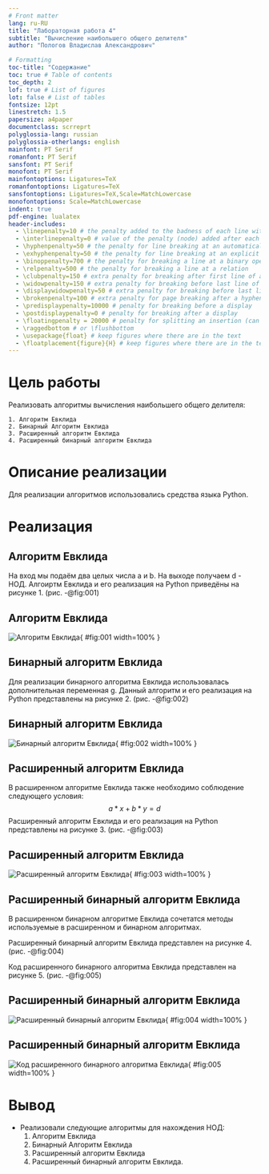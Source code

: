 ```yaml
---
# Front matter
lang: ru-RU
title: "Лабораторная работа 4"
subtitle: "Вычисление наибольшего общего делителя" 
author: "Пологов Владислав Александрович"

# Formatting
toc-title: "Содержание"
toc: true # Table of contents
toc_depth: 2
lof: true # List of figures
lot: false # List of tables
fontsize: 12pt
linestretch: 1.5
papersize: a4paper
documentclass: scrreprt
polyglossia-lang: russian
polyglossia-otherlangs: english
mainfont: PT Serif
romanfont: PT Serif
sansfont: PT Serif
monofont: PT Serif
mainfontoptions: Ligatures=TeX
romanfontoptions: Ligatures=TeX
sansfontoptions: Ligatures=TeX,Scale=MatchLowercase
monofontoptions: Scale=MatchLowercase
indent: true
pdf-engine: lualatex
header-includes:
  - \linepenalty=10 # the penalty added to the badness of each line within a paragraph (no associated penalty node) Increasing the value makes tex try to have fewer lines in the paragraph.
  - \interlinepenalty=0 # value of the penalty (node) added after each line of a paragraph.
  - \hyphenpenalty=50 # the penalty for line breaking at an automatically inserted hyphen
  - \exhyphenpenalty=50 # the penalty for line breaking at an explicit hyphen
  - \binoppenalty=700 # the penalty for breaking a line at a binary operator
  - \relpenalty=500 # the penalty for breaking a line at a relation
  - \clubpenalty=150 # extra penalty for breaking after first line of a paragraph
  - \widowpenalty=150 # extra penalty for breaking before last line of a paragraph
  - \displaywidowpenalty=50 # extra penalty for breaking before last line before a display math
  - \brokenpenalty=100 # extra penalty for page breaking after a hyphenated line
  - \predisplaypenalty=10000 # penalty for breaking before a display
  - \postdisplaypenalty=0 # penalty for breaking after a display
  - \floatingpenalty = 20000 # penalty for splitting an insertion (can only be split footnote in standard LaTeX)
  - \raggedbottom # or \flushbottom
  - \usepackage{float} # keep figures where there are in the text
  - \floatplacement{figure}{H} # keep figures where there are in the text
---
```


# Цель работы 

Реализовать алгоритмы вычисления наибольшего общего делителя:

    1. Алгоритм Евклида
    2. Бинарный Алгоритм Евклида
    3. Расширенный алгоритм Евклида
    4. Расширенный бинарный алгоритм Евклида

# Описание реализации

Для реализации алгоритмов использовались средства языка Python. 


# Реализация 

## Алгоритм Евклида

На вход мы подаём два целых числа a и b. На выходе получаем d - НОД.
Алгоиртм Евклида и его реализация на Python приведёны на рисунке 1. (рис. -@fig:001)

## Алгоритм Евклида

![Алгоритм Евклида](image/image1.png){ #fig:001 width=100% }


## Бинарный алгоритм Евклида

Для реализации бинарного алгоритма Евклида использовалась дополнительная переменная g.
Данный алгоритм и его реализация на Python представлены на рисунке 2. (рис. -@fig:002)

## Бинарный алгоритм Евклида

![Бинарный алгоритм Евклида](image/image2.png){ #fig:002 width=100% }

## Расширенный алгоритм Евклида

В расширенном алгоритме Евклида также необходимо соблюдение следующего условия:
    $$a * x + b * y = d$$
Расширенный алгоритм Евклида и его реализация на Python представлены на рисунке 3. (рис. -@fig:003)

## Расширенный алгоритм Евклида

![Расширенный алгоритм Евклида](image/image3.png){ #fig:003 width=100% }

## Расширенный бинарный алгоритм Евклида

В расширенном бинарном алгоритме Евклида сочетатся методы используемые в расширенном и бинарном алгоритмах.

Расширенный бинарный алгоритм Евклида представлен на рисунке 4. (рис. -@fig:004)

Код расширенного бинарного алгоритма Евклида представлен на рисунке 5. (рис. -@fig:005)

## Расширенный бинарный алгоритм Евклида

![Расширенный бинарный алгоритм Евклида](image/image4.png){ #fig:004 width=100% }

## Расширенный бинарный алгоритм Евклида

![Код расширенного бинарного алгоритма Евклида](image/image5.png){ #fig:005 width=100% }



# Вывод 

* Реализовали следующие алгоритмы для нахождения НОД:
    1. Алгоритм Евклида
    2. Бинарный Алгоритм Евклида
    3. Расширенный алгоритм Евклида
    4. Расширенный бинарный алгоритм Евклида.